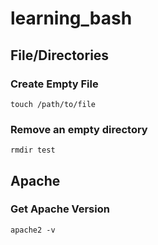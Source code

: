 # learning_bash

## File/Directories

### Create Empty File

```touch /path/to/file```

### Remove an empty directory

```rmdir test```

## Apache

### Get Apache Version

```apache2 -v```